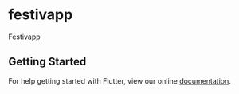 # festivapp

Festivapp

## Getting Started

For help getting started with Flutter, view our online
[documentation](https://flutter.io/).

